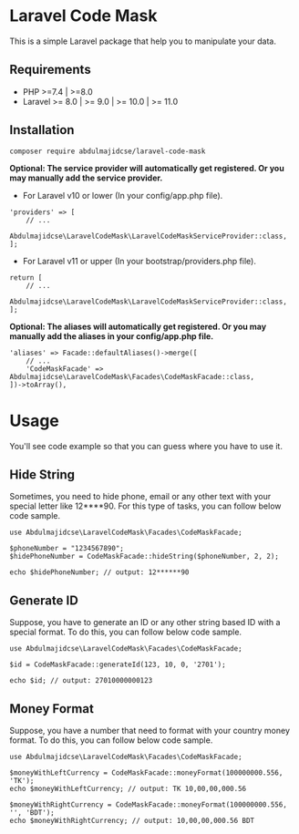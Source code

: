 # Laravel Code Mask

This is a simple Laravel package that help you to manipulate your data.

## Requirements

- PHP >=7.4 | >=8.0
- Laravel >= 8.0 | >= 9.0 | >= 10.0 | >= 11.0

## Installation

```
composer require abdulmajidcse/laravel-code-mask
```

<strong>Optional: The service provider will automatically get registered. Or you may manually add the service provider.</strong>

- For Laravel v10 or lower (In your config/app.php file).

```
'providers' => [
    // ...
    Abdulmajidcse\LaravelCodeMask\LaravelCodeMaskServiceProvider::class,
];
```

- For Laravel v11 or upper (In your bootstrap/providers.php file).

```
return [
    // ...
    Abdulmajidcse\LaravelCodeMask\LaravelCodeMaskServiceProvider::class,
];
```

<strong>Optional: The aliases will automatically get registered. Or you may manually add the aliases in your config/app.php file.</strong>

```
'aliases' => Facade::defaultAliases()->merge([
    // ...
    'CodeMaskFacade' => Abdulmajidcse\LaravelCodeMask\Facades\CodeMaskFacade::class,
])->toArray(),
```

# Usage
You'll see code example so that you can guess where you have to use it.

## Hide String
Sometimes, you need to hide phone, email or any other text with your special letter like 12****90. For this type of tasks, you can follow below code sample.

```
use Abdulmajidcse\LaravelCodeMask\Facades\CodeMaskFacade;

$phoneNumber = "1234567890";
$hidePhoneNumber = CodeMaskFacade::hideString($phoneNumber, 2, 2);

echo $hidePhoneNumber; // output: 12******90
```

## Generate ID
Suppose, you have to generate an ID or any other string based ID with a special format. To do this, you can follow below code sample.

```
use Abdulmajidcse\LaravelCodeMask\Facades\CodeMaskFacade;

$id = CodeMaskFacade::generateId(123, 10, 0, '2701');

echo $id; // output: 27010000000123
```

## Money Format
Suppose, you have a number that need to format with your country money format. To do this, you can follow below code sample.

```
use Abdulmajidcse\LaravelCodeMask\Facades\CodeMaskFacade;

$moneyWithLeftCurrency = CodeMaskFacade::moneyFormat(100000000.556, 'TK');
echo $moneyWithLeftCurrency; // output: TK 10,00,00,000.56

$moneyWithRightCurrency = CodeMaskFacade::moneyFormat(100000000.556, '', 'BDT');
echo $moneyWithRightCurrency; // output: 10,00,00,000.56 BDT
```
